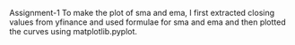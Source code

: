 Assignment-1
To make the plot of sma and ema, I first extracted closing values from yfinance and used formulae for sma and ema and then plotted the curves using matplotlib.pyplot.
